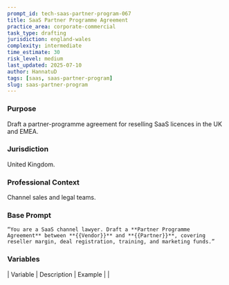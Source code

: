 ```yaml
---
prompt_id: tech-saas-partner-program-067
title: SaaS Partner Programme Agreement
practice_area: corporate-commercial
task_type: drafting
jurisdiction: england-wales
complexity: intermediate
time_estimate: 30
risk_level: medium
last_updated: 2025-07-10
author: HannatuD
tags: [saas, saas-partner-program]
slug: saas-partner-program
---
```


### Purpose  
Draft a partner-programme agreement for reselling SaaS licences in the UK and EMEA.

### Jurisdiction  
United Kingdom.

### Professional Context  
Channel sales and legal teams.

### Base Prompt  
```text
“You are a SaaS channel lawyer. Draft a **Partner Programme Agreement** between **{{Vendor}}** and **{{Partner}}**, covering reseller margin, deal registration, training, and marketing funds.”
```

### Variables  
| Variable | Description | Example |
|
